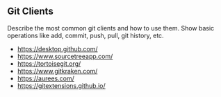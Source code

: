 ## Git Clients
Describe the most common git clients and how to use them. Show basic 
operations like add, commit, push, pull, git history, etc.

- https://desktop.github.com/
- https://www.sourcetreeapp.com/
- https://tortoisegit.org/
- https://www.gitkraken.com/
- https://aurees.com/
- https://gitextensions.github.io/